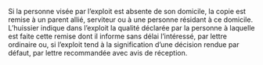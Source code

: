 Si la personne visée par l’exploit est absente de son domicile, la copie est remise à un parent allié, serviteur ou à une personne résidant à ce domicile.
L’huissier indique dans l’exploit la qualité déclarée par la personne à laquelle est faite cette remise dont il informe sans délai l’intéressé, par lettre ordinaire ou, si l’exploit tend à la signification d’une décision rendue par défaut, par lettre recommandée avec avis de réception.